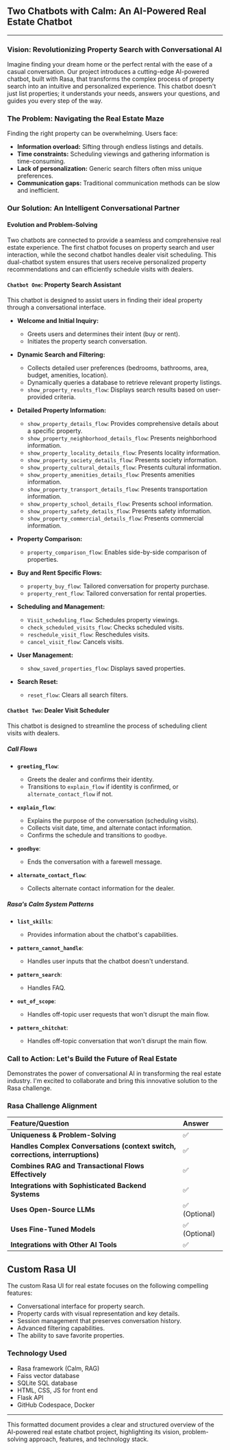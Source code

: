 ## Two Chatbots with Calm: An AI-Powered Real Estate Chatbot

---

### **Vision: Revolutionizing Property Search with Conversational AI**

Imagine finding your dream home or the perfect rental with the ease of a casual conversation. Our project introduces a cutting-edge AI-powered chatbot, built with Rasa, that transforms the complex process of property search into an intuitive and personalized experience. This chatbot doesn't just list properties; it understands your needs, answers your questions, and guides you every step of the way.

### **The Problem: Navigating the Real Estate Maze**

Finding the right property can be overwhelming. Users face:

- **Information overload:** Sifting through endless listings and details.
- **Time constraints:** Scheduling viewings and gathering information is time-consuming.
- **Lack of personalization:** Generic search filters often miss unique preferences.
- **Communication gaps:** Traditional communication methods can be slow and inefficient.

### **Our Solution: An Intelligent Conversational Partner**

#### **Evolution and Problem-Solving**

Two chatbots are connected to provide a seamless and comprehensive real estate experience. The first chatbot focuses on property search and user interaction, while the second chatbot handles dealer visit scheduling. This dual-chatbot system ensures that users receive personalized property recommendations and can efficiently schedule visits with dealers.

#### `Chatbot One`: Property Search Assistant

This chatbot is designed to assist users in finding their ideal property through a conversational interface.

- **Welcome and Initial Inquiry:**
  - Greets users and determines their intent (buy or rent).
  - Initiates the property search conversation.

- **Dynamic Search and Filtering:**
  - Collects detailed user preferences (bedrooms, bathrooms, area, budget, amenities, location).
  - Dynamically queries a database to retrieve relevant property listings.
  - `show_property_results_flow`: Displays search results based on user-provided criteria.

- **Detailed Property Information:**
  - `show_property_details_flow`: Provides comprehensive details about a specific property.
  - `show_property_neighborhood_details_flow`: Presents neighborhood information.
  - `show_property_locality_details_flow`: Presents locality information.
  - `show_property_society_details_flow`: Presents society information.
  - `show_property_cultural_details_flow`: Presents cultural information.
  - `show_property_amenities_details_flow`: Presents amenities information.
  - `show_property_transport_details_flow`: Presents transportation information.
  - `show_property_school_details_flow`: Presents school information.
  - `show_property_safety_details_flow`: Presents safety information.
  - `show_property_commercial_details_flow`: Presents commercial information.

- **Property Comparison:**
  - `property_comparison_flow`: Enables side-by-side comparison of properties.

- **Buy and Rent Specific Flows:**
  - `property_buy_flow`: Tailored conversation for property purchase.
  - `property_rent_flow`: Tailored conversation for rental properties.

- **Scheduling and Management:**
  - `Visit_scheduling_flow`: Schedules property viewings.
  - `check_scheduled_visits_flow`: Checks scheduled visits.
  - `reschedule_visit_flow`: Reschedules visits.
  - `cancel_visit_flow`: Cancels visits.

- **User Management:**
  - `show_saved_properties_flow`: Displays saved properties.

- **Search Reset:**
  - `reset_flow`: Clears all search filters.

#### `Chatbot Two`: Dealer Visit Scheduler

This chatbot is designed to streamline the process of scheduling client visits with dealers.

##### Call Flows

- **`greeting_flow`**:
  - Greets the dealer and confirms their identity.
  - Transitions to `explain_flow` if identity is confirmed, or `alternate_contact_flow` if not.

- **`explain_flow`**:
  - Explains the purpose of the conversation (scheduling visits).
  - Collects visit date, time, and alternate contact information.
  - Confirms the schedule and transitions to `goodbye`.

- **`goodbye`**:
  - Ends the conversation with a farewell message.

- **`alternate_contact_flow`**:
  - Collects alternate contact information for the dealer.

##### Rasa's Calm System Patterns

- **`list_skills`**:
  - Provides information about the chatbot's capabilities.

- **`pattern_cannot_handle`**:
  - Handles user inputs that the chatbot doesn't understand.

- **`pattern_search`**:
  - Handles FAQ.

- **`out_of_scope`**:
  - Handles off-topic user requests that won't disrupt the main flow.

- **`pattern_chitchat`**:
  - Handles off-topic conversation that won't disrupt the main flow.

### **Call to Action: Let's Build the Future of Real Estate**

Demonstrates the power of conversational AI in transforming the real estate industry. I'm excited to collaborate and bring this innovative solution to the Rasa challenge.

### **Rasa Challenge Alignment**

| Feature/Question                                                                 | Answer |
| :------------------------------------------------------------------------------- | :----- |
| **Uniqueness & Problem-Solving**                                                | ✅     |
| **Handles Complex Conversations (context switch, corrections, interruptions)**  | ✅     |
| **Combines RAG and Transactional Flows Effectively**                            | ✅     |
| **Integrations with Sophisticated Backend Systems**                             | ✅     |
| **Uses Open-Source LLMs**                                                       | ✅ (Optional) |
| **Uses Fine-Tuned Models**                                                      | ✅ (Optional) |
| **Integrations with Other AI Tools**                                            | ✅     |

## **Custom Rasa UI**

The custom Rasa UI for real estate focuses on the following compelling features:

- Conversational interface for property search.
- Property cards with visual representation and key details.
- Session management that preserves conversation history.
- Advanced filtering capabilities.
- The ability to save favorite properties.

### **Technology Used**

- Rasa framework (Calm, RAG)
- Faiss vector database
- SQLite SQL database
- HTML, CSS, JS for front end
- Flask API
- GitHub Codespace, Docker

---

This formatted document provides a clear and structured overview of the AI-powered real estate chatbot project, highlighting its vision, problem-solving approach, features, and technology stack.